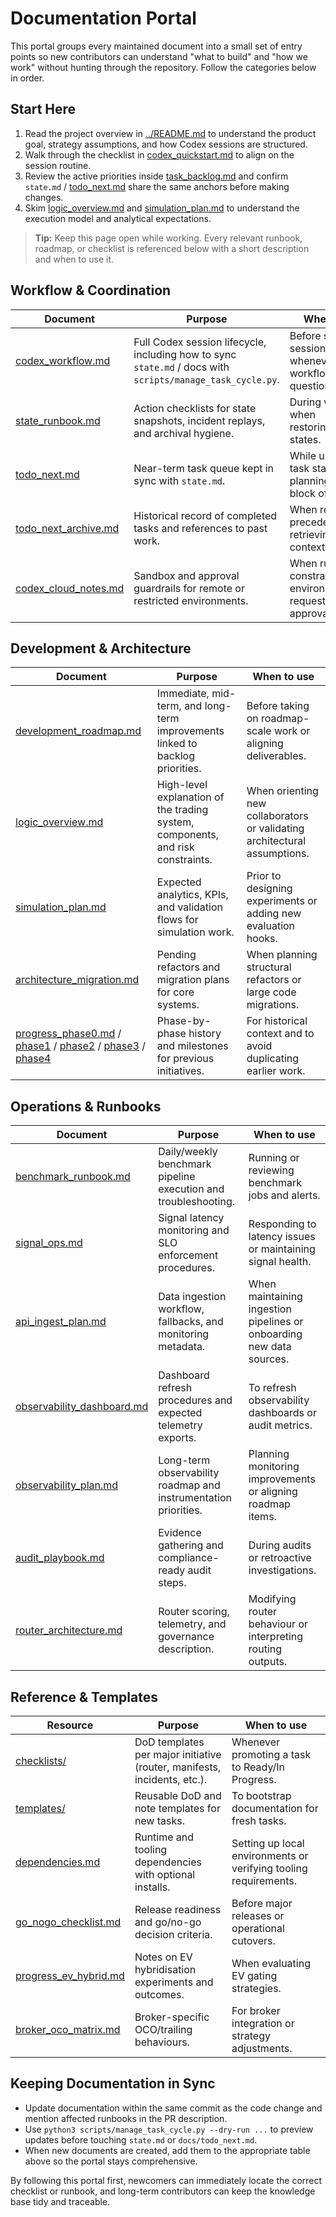 # Documentation Portal

This portal groups every maintained document into a small set of entry points so new contributors can understand "what to build" and "how we work" without hunting through the repository. Follow the categories below in order.

## Start Here
1. Read the project overview in [../README.md](../README.md) to understand the product goal, strategy assumptions, and how Codex sessions are structured.
2. Walk through the checklist in [codex_quickstart.md](codex_quickstart.md) to align on the session routine.
3. Review the active priorities inside [task_backlog.md](task_backlog.md#p0-12-codex-first-documentation-cleanup) and confirm `state.md` / [todo_next.md](todo_next.md) share the same anchors before making changes.
4. Skim [logic_overview.md](logic_overview.md) and [simulation_plan.md](simulation_plan.md) to understand the execution model and analytical expectations.

> **Tip:** Keep this page open while working. Every relevant runbook, roadmap, or checklist is referenced below with a short description and when to use it.

## Workflow & Coordination
| Document | Purpose | When to use |
| --- | --- | --- |
| [codex_workflow.md](codex_workflow.md) | Full Codex session lifecycle, including how to sync `state.md` / docs with `scripts/manage_task_cycle.py`. | Before starting a session or whenever workflow questions arise. |
| [state_runbook.md](state_runbook.md) | Action checklists for state snapshots, incident replays, and archival hygiene. | During wrap-up or when restoring/replaying states. |
| [todo_next.md](todo_next.md) | Near-term task queue kept in sync with `state.md`. | While updating task status or planning the next block of work. |
| [todo_next_archive.md](todo_next_archive.md) | Historical record of completed tasks and references to past work. | When reviewing precedent or retrieving archived context. |
| [codex_cloud_notes.md](codex_cloud_notes.md) | Sandbox and approval guardrails for remote or restricted environments. | When running in constrained environments or requesting approvals. |

## Development & Architecture
| Document | Purpose | When to use |
| --- | --- | --- |
| [development_roadmap.md](development_roadmap.md) | Immediate, mid-term, and long-term improvements linked to backlog priorities. | Before taking on roadmap-scale work or aligning deliverables. |
| [logic_overview.md](logic_overview.md) | High-level explanation of the trading system, components, and risk constraints. | When orienting new collaborators or validating architectural assumptions. |
| [simulation_plan.md](simulation_plan.md) | Expected analytics, KPIs, and validation flows for simulation work. | Prior to designing experiments or adding new evaluation hooks. |
| [architecture_migration.md](architecture_migration.md) | Pending refactors and migration plans for core systems. | When planning structural refactors or large code migrations. |
| [progress_phase0.md](progress_phase0.md) / [phase1](progress_phase1.md) / [phase2](progress_phase2.md) / [phase3](progress_phase3.md) / [phase4](progress_phase4.md) | Phase-by-phase history and milestones for previous initiatives. | For historical context and to avoid duplicating earlier work. |

## Operations & Runbooks
| Document | Purpose | When to use |
| --- | --- | --- |
| [benchmark_runbook.md](benchmark_runbook.md) | Daily/weekly benchmark pipeline execution and troubleshooting. | Running or reviewing benchmark jobs and alerts. |
| [signal_ops.md](signal_ops.md) | Signal latency monitoring and SLO enforcement procedures. | Responding to latency issues or maintaining signal health. |
| [api_ingest_plan.md](api_ingest_plan.md) | Data ingestion workflow, fallbacks, and monitoring metadata. | When maintaining ingestion pipelines or onboarding new data sources. |
| [observability_dashboard.md](observability_dashboard.md) | Dashboard refresh procedures and expected telemetry exports. | To refresh observability dashboards or audit metrics. |
| [observability_plan.md](observability_plan.md) | Long-term observability roadmap and instrumentation priorities. | Planning monitoring improvements or aligning roadmap items. |
| [audit_playbook.md](audit_playbook.md) | Evidence gathering and compliance-ready audit steps. | During audits or retroactive investigations. |
| [router_architecture.md](router_architecture.md) | Router scoring, telemetry, and governance description. | Modifying router behaviour or interpreting routing outputs. |

## Reference & Templates
| Resource | Purpose | When to use |
| --- | --- | --- |
| [checklists/](checklists) | DoD templates per major initiative (router, manifests, incidents, etc.). | Whenever promoting a task to Ready/In Progress. |
| [templates/](templates) | Reusable DoD and note templates for new tasks. | To bootstrap documentation for fresh tasks. |
| [dependencies.md](dependencies.md) | Runtime and tooling dependencies with optional installs. | Setting up local environments or verifying tooling requirements. |
| [go_nogo_checklist.md](go_nogo_checklist.md) | Release readiness and go/no-go decision criteria. | Before major releases or operational cutovers. |
| [progress_ev_hybrid.md](progress_ev_hybrid.md) | Notes on EV hybridisation experiments and outcomes. | When evaluating EV gating strategies. |
| [broker_oco_matrix.md](broker_oco_matrix.md) | Broker-specific OCO/trailing behaviours. | For broker integration or strategy adjustments. |

## Keeping Documentation in Sync
- Update documentation within the same commit as the code change and mention affected runbooks in the PR description.
- Use `python3 scripts/manage_task_cycle.py --dry-run ...` to preview updates before touching `state.md` or `docs/todo_next.md`.
- When new documents are created, add them to the appropriate table above so the portal stays comprehensive.

By following this portal first, newcomers can immediately locate the correct checklist or runbook, and long-term contributors can keep the knowledge base tidy and traceable.

